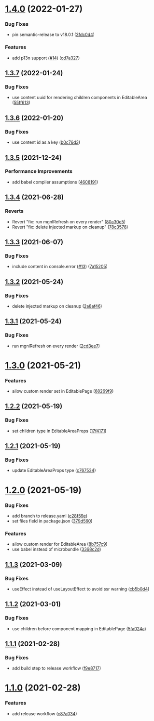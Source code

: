 # [1.4.0](https://github.com/redabacha/magnolia-frontend-helpers/compare/v1.3.7...v1.4.0) (2022-01-27)


### Bug Fixes

* pin semantic-release to v18.0.1 ([3fdc0d4](https://github.com/redabacha/magnolia-frontend-helpers/commit/3fdc0d4c29207512f0998ea50473d86fb04c65c6))


### Features

* add p13n support ([#14](https://github.com/redabacha/magnolia-frontend-helpers/issues/14)) ([cd7a327](https://github.com/redabacha/magnolia-frontend-helpers/commit/cd7a327245b8d96489701fc7df59d36cc0cdca30))

## [1.3.7](https://github.com/redabacha/magnolia-frontend-helpers/compare/v1.3.6...v1.3.7) (2022-01-24)


### Bug Fixes

* use content uuid for rendering children components in EditableArea ([55ff613](https://github.com/redabacha/magnolia-frontend-helpers/commit/55ff613da054310219ad9adb1323d4b80a48e455))

## [1.3.6](https://github.com/redabacha/magnolia-frontend-helpers/compare/v1.3.5...v1.3.6) (2022-01-20)


### Bug Fixes

* use content id as a key ([b0c76d3](https://github.com/redabacha/magnolia-frontend-helpers/commit/b0c76d3c70f4201806a1cfb5be22c847866b11db))

## [1.3.5](https://github.com/redabacha/magnolia-frontend-helpers/compare/v1.3.4...v1.3.5) (2021-12-24)


### Performance Improvements

* add babel compiler assumptions ([4608191](https://github.com/redabacha/magnolia-frontend-helpers/commit/460819155574f6d01b1a53003db0c36fedf3efd1))

## [1.3.4](https://github.com/redabacha/magnolia-frontend-helpers/compare/v1.3.3...v1.3.4) (2021-06-28)


### Reverts

* Revert "fix: run mgnlRefresh on every render" ([80a30e5](https://github.com/redabacha/magnolia-frontend-helpers/commit/80a30e523730bf3d30bf56364bb12a766779ddde))
* Revert "fix: delete injected markup on cleanup" ([78c3578](https://github.com/redabacha/magnolia-frontend-helpers/commit/78c3578403b69ed99996baf35a8f885dfecd6862))

## [1.3.3](https://github.com/redabacha/magnolia-frontend-helpers/compare/v1.3.2...v1.3.3) (2021-06-07)


### Bug Fixes

* include content in console.error ([#13](https://github.com/redabacha/magnolia-frontend-helpers/issues/13)) ([7a15205](https://github.com/redabacha/magnolia-frontend-helpers/commit/7a1520518af1d29aca9636ce133307103d1f8979))

## [1.3.2](https://github.com/redabacha/magnolia-frontend-helpers/compare/v1.3.1...v1.3.2) (2021-05-24)


### Bug Fixes

* delete injected markup on cleanup ([2a8af46](https://github.com/redabacha/magnolia-frontend-helpers/commit/2a8af46c2783db60958e95e4b48a60b2cf8126b0))

## [1.3.1](https://github.com/redabacha/magnolia-frontend-helpers/compare/v1.3.0...v1.3.1) (2021-05-24)


### Bug Fixes

* run mgnlRefresh on every render ([2cd3ee7](https://github.com/redabacha/magnolia-frontend-helpers/commit/2cd3ee72ea3f1b6358c94256a12029cd49e9e183))

# [1.3.0](https://github.com/redabacha/magnolia-frontend-helpers/compare/v1.2.2...v1.3.0) (2021-05-21)


### Features

* allow custom render set in EditablePage ([68269f9](https://github.com/redabacha/magnolia-frontend-helpers/commit/68269f917473f4aa8583f127eddaaa2ea6c49730))

## [1.2.2](https://github.com/redabacha/magnolia-frontend-helpers/compare/v1.2.1...v1.2.2) (2021-05-19)


### Bug Fixes

* set children type in EditableAreaProps ([17f4171](https://github.com/redabacha/magnolia-frontend-helpers/commit/17f4171287e78882e1915f413a5ec706461310fd))

## [1.2.1](https://github.com/redabacha/magnolia-frontend-helpers/compare/v1.2.0...v1.2.1) (2021-05-19)


### Bug Fixes

* update EditableAreaProps type ([c767534](https://github.com/redabacha/magnolia-frontend-helpers/commit/c7675349eb981d59ef182d3765e1454e7877ceac))

# [1.2.0](https://github.com/redabacha/magnolia-frontend-helpers/compare/v1.1.3...v1.2.0) (2021-05-19)


### Bug Fixes

* add branch to release.yaml ([c28f59e](https://github.com/redabacha/magnolia-frontend-helpers/commit/c28f59e0db770c4c8b4b96cda98e25af408b00e0))
* set files field in package.json ([379d560](https://github.com/redabacha/magnolia-frontend-helpers/commit/379d560236bca9fa168a563b714f96614bf7b9a0))


### Features

* allow custom render for EditableArea ([8b757c9](https://github.com/redabacha/magnolia-frontend-helpers/commit/8b757c936baeeebf242378002d37ffb74b1ec5c6))
* use babel instead of microbundle ([3368c2d](https://github.com/redabacha/magnolia-frontend-helpers/commit/3368c2d2915b7631dcce38f731f0adb28b5c291c))

## [1.1.3](https://github.com/redabacha/magnolia-frontend-helpers/compare/v1.1.2...v1.1.3) (2021-03-09)


### Bug Fixes

* useEffect instead of useLayoutEffect to avoid ssr warning ([cb5b0d4](https://github.com/redabacha/magnolia-frontend-helpers/commit/cb5b0d4447b7e90e99a443ee04065fc84cb1fe92))

## [1.1.2](https://github.com/redabacha/magnolia-frontend-helpers/compare/v1.1.1...v1.1.2) (2021-03-01)


### Bug Fixes

* use children before component mapping in EditablePage ([5fa024a](https://github.com/redabacha/magnolia-frontend-helpers/commit/5fa024af32fb88ec3d61b6bd0fe55bc1930007dd))

## [1.1.1](https://github.com/redabacha/magnolia-frontend-helpers/compare/v1.1.0...v1.1.1) (2021-02-28)


### Bug Fixes

* add build step to release workflow ([f9e8717](https://github.com/redabacha/magnolia-frontend-helpers/commit/f9e8717fee5ab6ec0b3e6b828f567650dc84fe6e))

# [1.1.0](https://github.com/redabacha/magnolia-frontend-helpers/compare/v1.0.14...v1.1.0) (2021-02-28)


### Features

* add release workflow ([c87a034](https://github.com/redabacha/magnolia-frontend-helpers/commit/c87a034ecbdd5c2746a1e2638a9441837a189f72))
